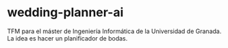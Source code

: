 # wedding-planner-ai
TFM para el máster de Ingeniería Informática de la Universidad de Granada. La idea es hacer un planificador de bodas.
